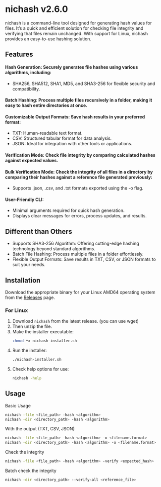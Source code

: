 # nichash v2.6.0

nichash is a command-line tool designed for generating hash values for files. It’s a quick and efficient solution for checking file integrity and verifying that files remain unchanged. With support for Linux, nichash provides an easy-to-use hashing solution.

## Features
#### Hash Generation: Securely generates file hashes using various algorithms, including:
- SHA256, SHA512, SHA1, MD5, and SHA3-256 for flexible security and compatibility.
#### Batch Hashing: Process multiple files recursively in a folder, making it easy to hash entire directories at once.
#### Customizable Output Formats: Save hash results in your preferred format:
- TXT: Human-readable text format.
- CSV: Structured tabular format for data analysis.
- JSON: Ideal for integration with other tools or applications.
#### Verification Mode: Check file integrity by comparing calculated hashes against expected values.
#### Bulk Verification Mode: Check the integrity of all files in a directory by comparing their hashes against a reference file generated previously:
- Supports .json, .csv, and .txt formats exported using the -o flag.
#### User-Friendly CLI:
- Minimal arguments required for quick hash generation.
- Displays clear messages for errors, process updates, and results.

## Different than Others
- Supports SHA3-256 Algorithm: Offering cutting-edge hashing technology beyond standard algorithms.
- Batch File Hashing: Process multiple files in a folder effortlessly.
- Flexible Output Formats: Save results in TXT, CSV, or JSON formats to suit your needs.

## Installation
Download the appropriate binary for your Linux AMD64 operating system from the [Releases](https://github.com/ferizco/Nichash/releases) page.

### For Linux
1. Download `nichash` from the latest release. (you can use wget)
2. Then unzip the file. 
3. Make the installer executable:
   ```bash
   chmod +x nichash-installer.sh
4. Run the installer:
   ```bash
   ./nichash-installer.sh
5. Check help options for use:
   ```bash
   nichash -help

## Usage 
Basic Usage
 ```bash
nichash -file <file_path> -hash <algorithm> 
nichash -dir <directory_path> -hash <algorithm>
```
With the output (TXT, CSV, JSON) 
 ```bash
nichash -file <file_path> -hash <algorithm> -o <filename.format>
nichash -dir <directory_path> -hash <algorithm> -o <filename.format>
```
Check the integrity
```bash
nichash -file <file_path> -hash <algorithm> -verify <expected_hash>
```

Batch check the integrity
```bash
nichash -dir <directory_path> --verify-all <reference_file>
```
